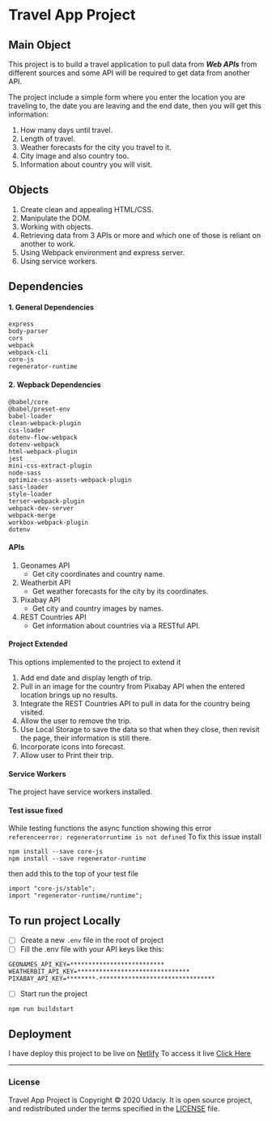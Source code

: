 # Travel App Project

## Main Object

This project is to build a travel application to pull data from **_Web APIs_** from different sources and some API will be required to get data from another API.

The project include a simple form where you enter the location you are traveling to, the date you are leaving and the end date, then you will get this information:

1. How many days until travel.
2. Length of travel.
3. Weather forecasts for the city you travel to it.
4. City image and also country too.
5. Information about country you will visit.

## Objects

1. Create clean and appealing HTML/CSS.
2. Manipulate the DOM.
3. Working with objects.
4. Retrieving data from 3 APIs or more and which one of those is reliant on another to work.
5. Using Webpack environment and express server.
6. Using service workers.

## Dependencies

#### 1. General Dependencies

```
express
body-parser
cors
webpack
webpack-cli
core-js
regenerator-runtime
```

#### 2. Wepback Dependencies

```
@babel/core
@babel/preset-env
babel-loader
clean-webpack-plugin
css-loader
dotenv-flow-webpack
dotenv-webpack
html-webpack-plugin
jest
mini-css-extract-plugin
node-sass
optimize-css-assets-webpack-plugin
sass-loader
style-loader
terser-webpack-plugin
webpack-dev-server
webpack-merge
workbox-webpack-plugin
dotenv
```

#### APIs

1. Geonames API
   - Get city coordinates and country name.
2. Weatherbit API
   - Get weather forecasts for the city by its coordinates.
3. Pixabay API
   - Get city and country images by names.
4. REST Countries API
   - Get information about countries via a RESTful API.

#### Project Extended

This options implemented to the project to extend it

1. Add end date and display length of trip.
2. Pull in an image for the country from Pixabay API when the entered location brings up no results.
3. Integrate the REST Countries API to pull in data for the country being visited.
4. Allow the user to remove the trip.
5. Use Local Storage to save the data so that when they close, then revisit the page, their information is still there.
6. Incorporate icons into forecast.
7. Allow user to Print their trip.

#### Service Workers
The project have service workers installed.

#### Test issue fixed

While testing functions the async function showing this error
`referenceerror: regeneratorruntime is not defined`
To fix this issue install

```
npm install --save core-js
npm install --save regenerator-runtime
```

then add this to the top of your test file

```
import "core-js/stable";
import "regenerator-runtime/runtime";
```
## To run project Locally
- [ ] Create a new ```.env``` file in the root of project
- [ ] Fill the .env file with your API keys like this:
```
GEONAMES_API_KEY=**************************
WEATHERBIT_API_KEY=*******************************
PIXABAY_API_KEY=********-********************************
```
- [ ] Start run the project
```
npm run buildstart
```
## Deployment
I have deploy this project to be live on [Netlify](https://www.netlify.com/)
To access it live [Click Here](https://travel-app-mohamed-omar.netlify.app/)

---

### License

Travel App Project is Copyright © 2020 Udaciy.
It is open source project, and redistributed under the terms specified in the
[LICENSE] file.

[license]: https://github.com/mero2online/Project_5_-_Travel_App/blob/master/LICENSE
